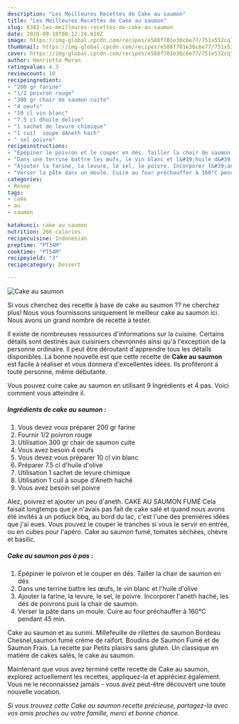 ```yaml
---
description: "Les Meilleures Recettes de Cake au saumon"
title: "Les Meilleures Recettes de Cake au saumon"
slug: 6382-les-meilleures-recettes-de-cake-au-saumon
date: 2020-09-10T00:12:24.610Z
image: https://img-global.cpcdn.com/recipes/e588f701e30c6e77/751x532cq70/cake-au-saumon-photo-principale-de-la-recette.jpg
thumbnail: https://img-global.cpcdn.com/recipes/e588f701e30c6e77/751x532cq70/cake-au-saumon-photo-principale-de-la-recette.jpg
cover: https://img-global.cpcdn.com/recipes/e588f701e30c6e77/751x532cq70/cake-au-saumon-photo-principale-de-la-recette.jpg
author: Henrietta Moran
ratingvalue: 4.3
reviewcount: 10
recipeingredient:
- "200 gr farine"
- "1/2 poivron rouge"
- "300 gr chair de saumon cuite"
- "4 oeufs"
- "10 cl vin blanc"
- "7.5 cl dhuile dolive"
- "1 sachet de levure chimique"
- "1 cuil  soupe dAneth hach"
- " sel poivre"
recipeinstructions:
- "Épépiner le poivron et le couper en dés. Tailler la chair de saumon en dés"
- "Dans une terrine battre les œufs, le vin blanc et l&#39;huile d&#39;olive"
- "Ajouter la farine, la levure, le sel, le poivre. Incorporer l&#39;aneth haché, les dés de poivrons puis la chair de saumon."
- "Verser la pâte dans un moule. Cuire au four préchauffer à 160°C pendant 45 min."
categories:
- Resep
tags:
- cake
- au
- saumon

katakunci: cake au saumon 
nutrition: 266 calories
recipecuisine: Indonesian
preptime: "PT34M"
cooktime: "PT54M"
recipeyield: "3"
recipecategory: Dessert

---
```



![Cake au saumon](https://img-global.cpcdn.com/recipes/e588f701e30c6e77/751x532cq70/cake-au-saumon-photo-principale-de-la-recette.jpg)

Si vous cherchez des recette à base de cake au saumon ?? ne cherchez plus! Nous vous fournissons uniquement le meilleur cake au saumon ici. Nous avons un grand nombre de recette à tester.

Il existe de nombreuses ressources d'informations sur la cuisine. Certains détails sont destinés aux cuisiniers chevronnés ainsi qu'à l'exception de la personne ordinaire. Il peut être déroutant d'apprendre tous les détails disponibles. La bonne nouvelle est que cette recette de <strong> Cake au saumon </strong> est facile à réaliser et vous donnera d'excellentes idées. Ils profiteront à toute personne, même débutante.

<!--inarticleads1-->

Vous pouvez cuire cake au saumon en utilisant 9 Ingrédients et 4 pas. Voici comment vous atteindre il.

##### Ingrédients de cake au saumon :

1. Vous devez vous préparer 200 gr farine
1. Fournir 1/2 poivron rouge
1. Utilisation 300 gr chair de saumon cuite
1. Vous avez besoin 4 oeufs
1. Vous devez vous préparer 10 cl vin blanc
1. Préparer 7.5 cl d&#39;huile d&#39;olive
1. Utilisation 1 sachet de levure chimique
1. Utilisation 1 cuil à soupe d&#39;Aneth haché
1. Vous avez besoin  sel poivre


Alez, poivrez et ajouter un peu d&#39;aneth. CAKE AU SAUMON FUMÉ Cela faisait longtemps que je n&#39;avais pas fait de cake salé et quand nous avons été invités à un potluck bbq, au bord du lac, c&#39;est l&#39;une des premières idées que j&#39;ai eues. Vous pouvez le couper le tranches si vous le servir en entrée, ou en cubes pour l&#39;apéro. Cake au saumon fumé, tomates séchées, chèvre et basilic. 

<!--inarticleads2-->

##### Cake au saumon pas à pas :

1. Épépiner le poivron et le couper en dés. Tailler la chair de saumon en dés
1. Dans une terrine battre les œufs, le vin blanc et l&#39;huile d&#39;olive
1. Ajouter la farine, la levure, le sel, le poivre. Incorporer l&#39;aneth haché, les dés de poivrons puis la chair de saumon.
1. Verser la pâte dans un moule. Cuire au four préchauffer à 160°C pendant 45 min.


Cake au saumon et au surimi. Millefeuille de rillettes de saumon Bordeau Chesnel,saumon fumé crème de raifort. Boudins de Saumon Fumé et de Saumon Frais. La recette par Petits plaisirs sans gluten. Un classique en matière de cakes salés, le cake au saumon. 

<!--inarticleads1-->

<p>
Maintenant que vous avez terminé cette recette de Cake au saumon, explorez actuellement les recettes, appliquez-la et appréciez également. Vous ne le reconnaissez jamais - vous avez peut-être découvert une toute nouvelle vocation.
</p>

<p>
<i>Si vous trouvez cette Cake au saumon recette précieuse, partagez-la avec vos amis proches ou votre famille, merci et bonne chance.</i>
</p>
